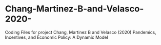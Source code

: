 # Chang-Martinez-B-and-Velasco-2020-
Coding Files for project Chang, Martinez B  and Velasco (2020) Pandemics, Incentives, and Economic Policy: A Dynamic Model
